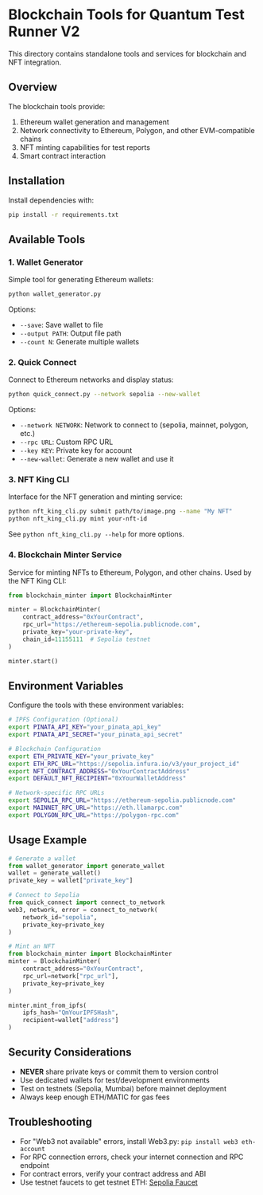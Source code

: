 # Blockchain Tools for Quantum Test Runner V2

This directory contains standalone tools and services for blockchain and NFT integration.

## Overview

The blockchain tools provide:

1. Ethereum wallet generation and management
2. Network connectivity to Ethereum, Polygon, and other EVM-compatible chains
3. NFT minting capabilities for test reports
4. Smart contract interaction

## Installation

Install dependencies with:

```bash
pip install -r requirements.txt
```

## Available Tools

### 1. Wallet Generator

Simple tool for generating Ethereum wallets:

```bash
python wallet_generator.py
```

Options:

- `--save`: Save wallet to file
- `--output PATH`: Output file path
- `--count N`: Generate multiple wallets

### 2. Quick Connect

Connect to Ethereum networks and display status:

```bash
python quick_connect.py --network sepolia --new-wallet
```

Options:

- `--network NETWORK`: Network to connect to (sepolia, mainnet, polygon, etc.)
- `--rpc URL`: Custom RPC URL
- `--key KEY`: Private key for account
- `--new-wallet`: Generate a new wallet and use it

### 3. NFT King CLI

Interface for the NFT generation and minting service:

```bash
python nft_king_cli.py submit path/to/image.png --name "My NFT"
python nft_king_cli.py mint your-nft-id
```

See `python nft_king_cli.py --help` for more options.

### 4. Blockchain Minter Service

Service for minting NFTs to Ethereum, Polygon, and other chains. Used by the NFT King CLI:

```python
from blockchain_minter import BlockchainMinter

minter = BlockchainMinter(
    contract_address="0xYourContract",
    rpc_url="https://ethereum-sepolia.publicnode.com",
    private_key="your-private-key",
    chain_id=11155111  # Sepolia testnet
)

minter.start()
```

## Environment Variables

Configure the tools with these environment variables:

```bash
# IPFS Configuration (Optional)
export PINATA_API_KEY="your_pinata_api_key"
export PINATA_API_SECRET="your_pinata_api_secret"

# Blockchain Configuration
export ETH_PRIVATE_KEY="your_private_key"
export ETH_RPC_URL="https://sepolia.infura.io/v3/your_project_id"
export NFT_CONTRACT_ADDRESS="0xYourContractAddress"
export DEFAULT_NFT_RECIPIENT="0xYourWalletAddress"

# Network-specific RPC URLs
export SEPOLIA_RPC_URL="https://ethereum-sepolia.publicnode.com"
export MAINNET_RPC_URL="https://eth.llamarpc.com"
export POLYGON_RPC_URL="https://polygon-rpc.com"
```

## Usage Example

```python
# Generate a wallet
from wallet_generator import generate_wallet
wallet = generate_wallet()
private_key = wallet["private_key"]

# Connect to Sepolia
from quick_connect import connect_to_network
web3, network, error = connect_to_network(
    network_id="sepolia",
    private_key=private_key
)

# Mint an NFT
from blockchain_minter import BlockchainMinter
minter = BlockchainMinter(
    contract_address="0xYourContract", 
    rpc_url=network["rpc_url"],
    private_key=private_key
)

minter.mint_from_ipfs(
    ipfs_hash="QmYourIPFSHash",
    recipient=wallet["address"]
)
```

## Security Considerations

- **NEVER** share private keys or commit them to version control
- Use dedicated wallets for test/development environments
- Test on testnets (Sepolia, Mumbai) before mainnet deployment
- Always keep enough ETH/MATIC for gas fees

## Troubleshooting

- For "Web3 not available" errors, install Web3.py: `pip install web3 eth-account`
- For RPC connection errors, check your internet connection and RPC endpoint
- For contract errors, verify your contract address and ABI
- Use testnet faucets to get testnet ETH: [Sepolia Faucet](https://sepoliafaucet.com/)
